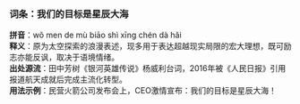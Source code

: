 <!-- 作者 DeepSeek R1 Lite Preview  2025/02/22 -->
### 词条：我们的目标是星辰大海  
**拼音**：wǒ men de mù biāo shì xīng chén dà hǎi  
**释义**：原为太空探索的浪漫表述，现多用于表达超越现实局限的宏大理想，既可励志亦能反讽，取决于语境情绪。  
**出处源流**：田中芳树《银河英雄传说》杨威利台词，2016年被《人民日报》引用报道航天成就后完成主流化转型。  
**用法示例**：民营火箭公司发布会上，CEO激情宣布：我们的目标是星辰大海！
